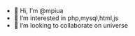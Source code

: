 - 👋 Hi, I’m @mpiua
- 👀 I’m interested in php,mysql,html,js
- 💞️ I’m looking to collaborate on universe

<!---
mpiua/mpiua is a ✨ special ✨ repository because its `README.md` (this file) appears on your GitHub profile.
You can click the Preview link to take a look at your changes.
--->
